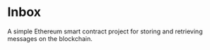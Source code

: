 # Inbox
A simple Ethereum smart contract project for storing and retrieving messages on the blockchain.
